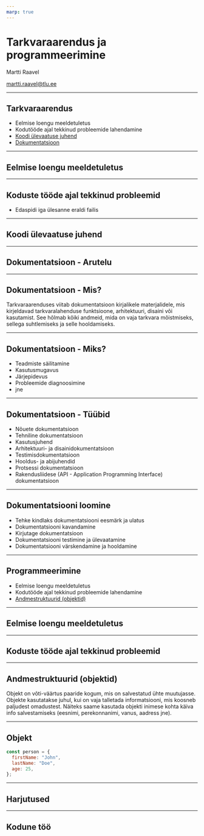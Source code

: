 ```yaml
---
marp: true
---
```


# Tarkvaraarendus ja programmeerimine

Martti Raavel

<martti.raavel@tlu.ee>

---

## Tarkvaraarendus

- Eelmise loengu meeldetuletus
- Kodutööde ajal tekkinud probleemide lahendamine
- [Koodi ülevaatuse juhend](../../../Subjects/Software-Development/Topics/Code-Review-Guide/README.md)
- [Dokumentatsioon](../../../Subjects/Software-Development/Topics/Documentation/README.md)

---

## Eelmise loengu meeldetuletus

---

## Koduste tööde ajal tekkinud probleemid

- Edaspidi iga ülesanne eraldi failis

---

## Koodi ülevaatuse juhend

---

## Dokumentatsioon - Arutelu

---

## Dokumentatsioon - Mis?

Tarkvaraarenduses viitab dokumentatsioon kirjalikele materjalidele, mis kirjeldavad tarkvaralahenduse funktsioone, arhitektuuri, disaini või kasutamist. See hõlmab kõiki andmeid, mida on vaja tarkvara mõistmiseks, sellega suhtlemiseks ja selle hooldamiseks.

---

## Dokumentatsioon - Miks?

- Teadmiste säilitamine
- Kasutusmugavus
- Järjepidevus
- Probleemide diagnoosimine
- jne

---

## Dokumentatsioon - Tüübid

- Nõuete dokumentatsioon
- Tehniline dokumentatsioon
- Kasutusjuhend
- Arhitektuuri- ja disainidokumentatsioon
- Testimisdokumentatsioon
- Hooldus- ja abijuhendid
- Protsessi dokumentatsioon
- Rakendusliidese (API - Application Programming Interface) dokumentatsioon

---

## Dokumentatsiooni loomine

- Tehke kindlaks dokumentatsiooni eesmärk ja ulatus
- Dokumentatsiooni kavandamine
- Kirjutage dokumentatsioon
- Dokumentatsiooni testimine ja ülevaatamine
- Dokumentatsiooni värskendamine ja hooldamine

---

## Programmeerimine

- Eelmise loengu meeldetuletus
- Kodutööde ajal tekkinud probleemide lahendamine
- [Andmestruktuurid (objektid)](../../../Subjects/Programming-Basics/Topics/Data-Structures/README.md#objekt)

---

## Eelmise loengu meeldetuletus

---

## Koduste tööde ajal tekkinud probleemid

---

## Andmestruktuurid (objektid)

Objekt on võti-väärtus paaride kogum, mis on salvestatud ühte muutujasse. Objekte kasutatakse juhul, kui on vaja talletada informatsiooni, mis koosneb paljudest omadustest. Näiteks saame kasutada objekti inimese kohta käiva info salvestamiseks (eesnimi, perekonnanimi, vanus, aadress jne).

---

## Objekt

```js
const person = {
  firstName: "John",
  lastName: "Doe",
  age: 25,
};
```

---

## Harjutused

---

## Kodune töö
